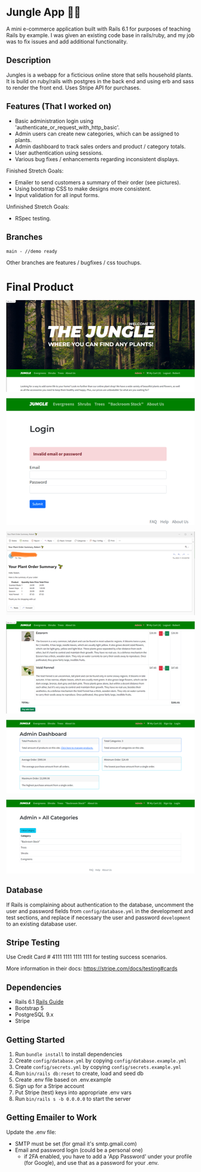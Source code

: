 # Jungle App 🌱🌿

A mini e-commerce application built with Rails 6.1 for purposes of teaching Rails by example.  I was given an existing code base in rails/ruby, and my job was to fix issues and add additional functionality.

## Description

Jungles is a webapp for a ficticious online store that sells household plants.  It is build on ruby/rails with postgres in the back end and using erb and sass to render the front end.  Uses Stripe API for purchases.

## Features (That I worked on)

* Basic administration login using 'authenticate_or_request_with_http_basic'.
* Admin users can create new categories, which can be assigned to plants.
* Admin dashboard to track sales orders and product / category totals.
* User authentication using sessions.
* Various bug fixes / enhancements regarding inconsistent displays.

Finished Stretch Goals:

* Emailer to send customers a summary of their order (see pictures).
* Using bootstrap CSS to make designs more consistent.
* Input validation for all input forms.

Unfinished Stretch Goals:

* RSpec testing.

## Branches

```
main - //demo ready
```

Other branches are features / bugfixes / css touchups.

# Final Product

!["Main Page"](https://github.com/robertshum/jungle-rails/blob/main/project_media/images/main01.png)
  

!["Input Validation"](https://github.com/robertshum/jungle-rails/blob/main/project_media/images/inputvalidation01.png)
  

!["Email Order"](https://github.com/robertshum/jungle-rails/blob/main/project_media/images/email01.png)
  

!["Cart"](https://github.com/robertshum/jungle-rails/blob/main/project_media/images/cart01.png)
  

!["Dashboard 1"](https://github.com/robertshum/jungle-rails/blob/main/project_media/images/dashboard01.png)
  
  
!["Dashboard 2"](https://github.com/robertshum/jungle-rails/blob/main/project_media/images/dashboard02.png)


## Database

If Rails is complaining about authentication to the database, uncomment the user and password fields from `config/database.yml` in the development and test sections, and replace if necessary the user and password `development` to an existing database user.

## Stripe Testing

Use Credit Card # 4111 1111 1111 1111 for testing success scenarios. 

More information in their docs: <https://stripe.com/docs/testing#cards>

## Dependencies

- Rails 6.1 [Rails Guide](http://guides.rubyonrails.org/v6.1/)
- Bootstrap 5
- PostgreSQL 9.x
- Stripe

## Getting Started

1. Run `bundle install` to install dependencies
2. Create `config/database.yml` by copying `config/database.example.yml`
3. Create `config/secrets.yml` by copying `config/secrets.example.yml`
4. Run `bin/rails db:reset` to create, load and seed db
5. Create .env file based on .env.example
6. Sign up for a Stripe account
7. Put Stripe (test) keys into appropriate .env vars
8. Run `bin/rails s -b 0.0.0.0` to start the server

## Getting Emailer to Work

Update the .env file:
* SMTP must be set (for gmail it's smtp.gmail.com)
* Email and password login (could be a personal one)
  * if 2FA enabled, you have to add a 'App Password' under your profile (for Google), and use that as a password for your .env.